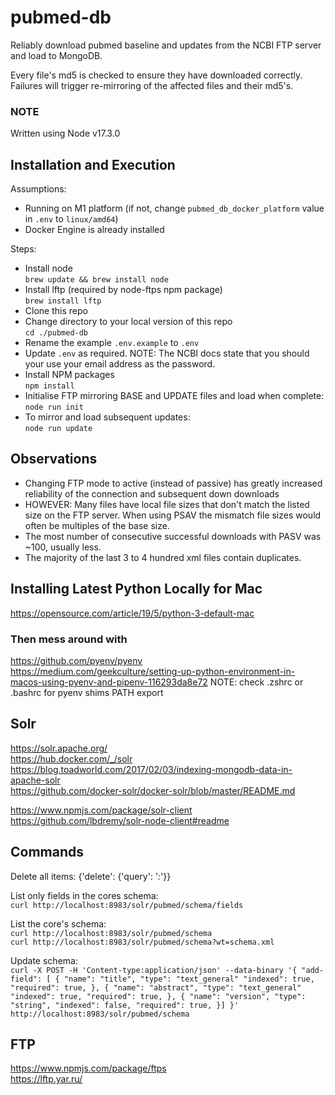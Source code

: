 # pubmed-db

Reliably download pubmed baseline and updates from the NCBI FTP server and load to MongoDB.

Every file's md5 is checked to ensure they have downloaded correctly. Failures will trigger re-mirroring of the affected files and their md5's.

### NOTE
Written using Node v17.3.0

## Installation and Execution 

Assumptions:
- Running on M1 platform (if not, change `pubmed_db_docker_platform` value in `.env` to `linux/amd64`)
- Docker Engine is already installed

Steps:
- Install node   
`brew update && brew install node`
- Install lftp (required by node-ftps npm package)   
`brew install lftp`
- Clone this repo
- Change directory to your local version of this repo   
`cd ./pubmed-db`
- Rename the example `.env.example` to `.env`
- Update `.env` as required. NOTE: The NCBI docs state that you should your use your email address as the password.
- Install NPM packages   
`npm install`
- Initialise FTP mirroring BASE and UPDATE files and load when complete:   
`node run init` 
- To mirror and load subsequent updates:   
`node run update` 

## Observations
- Changing FTP mode to active (instead of passive) has greatly increased reliability of the connection and subsequent down downloads
- HOWEVER: Many files have local file sizes that don't match the listed size on the FTP server. When using PSAV the mismatch file sizes would often be multiples of the base size.
- The most number of consecutive successful downloads with PASV was ~100, usually less.
- The majority of the last 3 to 4 hundred xml files contain duplicates.

## Installing Latest Python Locally for Mac

https://opensource.com/article/19/5/python-3-default-mac

### Then mess around with
https://github.com/pyenv/pyenv  
https://medium.com/geekculture/setting-up-python-environment-in-macos-using-pyenv-and-pipenv-116293da8e72
NOTE: check .zshrc or .bashrc for pyenv shims PATH export 

## Solr
https://solr.apache.org/   
https://hub.docker.com/_/solr   
https://blog.toadworld.com/2017/02/03/indexing-mongodb-data-in-apache-solr   
https://github.com/docker-solr/docker-solr/blob/master/README.md   

https://www.npmjs.com/package/solr-client   
https://github.com/lbdremy/solr-node-client#readme     

## Commands
Delete all items:
{'delete': {'query': '*:*'}}

List only fields in the cores schema:   
`curl http://localhost:8983/solr/pubmed/schema/fields`

List the core's schema:   
`curl http://localhost:8983/solr/pubmed/schema`   
`curl http://localhost:8983/solr/pubmed/schema?wt=schema.xml`   

Update schema:   
`curl -X POST -H 'Content-type:application/json' --data-binary '{
  "add-field": [
  {
	"name": "title",
	"type": "text_general"
	"indexed": true,
	"required": true,
  },
  {
	"name": "abstract",
	"type": "text_general"
	"indexed": true,
	"required": true,
  },
  {
	"name": "version",
	"type": "string",
	"indexed": false,
	"required": true,
  }]
}' http://localhost:8983/solr/pubmed/schema`

## FTP
https://www.npmjs.com/package/ftps    
https://lftp.yar.ru/    
